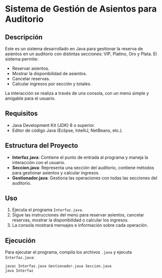 # Sistema de Gestión de Asientos para Auditorio

## Descripción
Este es un sistema desarrollado en Java para gestionar la reserva de asientos en un auditorio con distintas secciones: VIP, Platino, Oro y Plata. El sistema permite:
- Reservar asientos.
- Mostrar la disponibilidad de asientos.
- Cancelar reservas.
- Calcular ingresos por sección y totales.

La interacción se realiza a través de una consola, con un menú simple y amigable para el usuario.

## Requisitos
- Java Development Kit (JDK) 8 o superior.
- Editor de código Java (Eclipse, IntelliJ, NetBeans, etc.).

## Estructura del Proyecto
- **Interfaz.java**: Contiene el punto de entrada al programa y maneja la interacción con el usuario.
- **Seccion.java**: Representa una sección del auditorio, contiene métodos para gestionar asientos y calcular ingresos.
- **Gestionador.java**: Gestiona las operaciones con todas las secciones del auditorio.

## Uso
1. Ejecuta el programa `Interfaz.java`.
2. Sigue las instrucciones del menú para reservar asientos, cancelar reservas, mostrar la disponibilidad o calcular los ingresos.
3. La consola mostrará mensajes e información sobre cada operación.

## Ejecución
Para ejecutar el programa, compila los archivos `.java` y ejecuta `Interfaz.java`:
```bash
javac Interfaz.java Gestionador.java Seccion.java
java Interfaz
